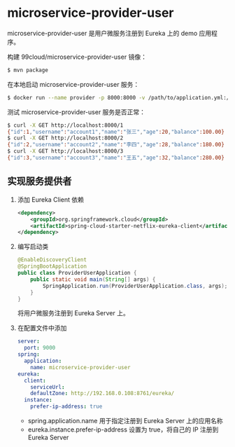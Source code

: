 # microservice-provider-user

microservice-provider-user 是用户微服务注册到 Eureka 上的 demo 应用程序。

构建 99cloud/microservice-provider-user 镜像：

```bash
$ mvn package
```

在本地启动 microservice-provider-user 服务：

```bash
$ docker run --name provider -p 8000:8000 -v /path/to/application.yml:/etc/microservice-provider-user/application.yml -d 99cloud/microservice-provider-user:latest
```

测试 microservice-provider-user 服务是否正常：

```bash
$ curl -X GET http://localhost:8000/1
{"id":1,"username":"account1","name":"张三","age":20,"balance":100.00}
$ curl -X GET http://localhost:8000/2
{"id":2,"username":"account2","name":"李四","age":28,"balance":180.00}
$ curl -X GET http://localhost:8000/3
{"id":3,"username":"account3","name":"王五","age":32,"balance":280.00}
```

## 实现服务提供者

1. 添加 Eureka Client 依赖

    ```xml
    <dependency>
        <groupId>org.springframework.cloud</groupId>
        <artifactId>spring-cloud-starter-netflix-eureka-client</artifactId>
    </dependency>
    ```

2. 编写启动类

    ```java
    @EnableDiscoveryClient
    @SpringBootApplication
    public class ProviderUserApplication {
        public static void main(String[] args) {
            SpringApplication.run(ProviderUserApplication.class, args);
        }
    }
    ```

    将用户微服务注册到 Eureka Server 上。

3. 在配置文件中添加

    ```yaml
    server:
      port: 9000
    spring:
      application:
        name: microservice-provider-user
    eureka:
      client:
        serviceUrl:
        defaultZone: http://192.168.0.108:8761/eureka/
      instance:
        prefer-ip-address: true
    ```

    * spring.application.name 用于指定注册到 Eureka Server 上的应用名称
    * eureka.instance.prefer-ip-address 设置为 true，将自己的 IP 注册到 Eureka Server
